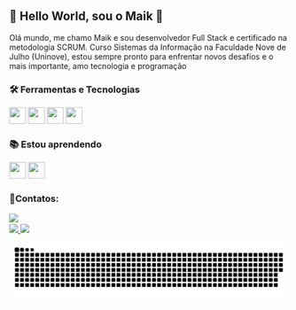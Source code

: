 ## 🚀 Hello World, sou o Maik 👋

Olá mundo, me chamo Maik e sou desenvolvedor Full Stack e certificado na metodologia SCRUM. Curso Sistemas da Informação na Faculdade Nove de Julho (Uninove), estou sempre pronto para enfrentar novos desafios e o mais importante, amo tecnologia e programação

### 🛠️ Ferramentas e Tecnologias

<div>
<img src="https://cdn.jsdelivr.net/gh/devicons/devicon/icons/html5/html5-plain-wordmark.svg" width="30" height="30"/>
<img src="https://cdn.jsdelivr.net/gh/devicons/devicon/icons/css3/css3-plain-wordmark.svg" width="30" height="30"/>
<img src="https://cdn.jsdelivr.net/gh/devicons/devicon/icons/javascript/javascript-plain.svg" width="30" height="30"/>
<img src="https://cdn.jsdelivr.net/gh/devicons/devicon/icons/nodejs/nodejs-original.svg" width="30" height="30"/>
</div>

### 📚 Estou aprendendo

<div>
<img src="https://cdn.jsdelivr.net/gh/devicons/devicon/icons/react/react-original.svg" width="30" height="30"/>
<img src="https://cdn.jsdelivr.net/gh/devicons/devicon/icons/tailwindcss/tailwindcss-plain.svg" width="30" height="30"/>
</div>  

### 👤Contatos:

<div>
<a href="https://www.linkedin.com/in/maik-diego-27318b216/" target="_blank"><img src="https://img.shields.io/badge/-LinkedIn-%230077B5?style=for-the-badge&logo=linkedin&logoColor=white" target="_blank"></a>   
</div>         
          
<div style="height:30%;">
<a href="https://github.com/maikmano">
<img height="180em" src="https://github-readme-stats.vercel.app/api/top-langs/?username=maikmano&layout=compact&langs_count=7&theme=dracula"/>
<img height="180em" src="https://github-readme-stats.vercel.app/api?username=maikmano&show_icons=true&theme=dracula&include_all_commits=true&count_private=true"/>
</div>

![Snake animation](https://github.com/maikmano/maikmano/blob/output/github-contribution-grid-snake.svg)

